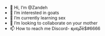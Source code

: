- 👋 Hi, I’m @Zandeh
- 👀 I’m interested in goats
- 🌱 I’m currently learning sex
- 💞️ I’m looking to collaborate on your mother
- 📫 How to reach me Discord- ຊคຖ໓ē$#6666
